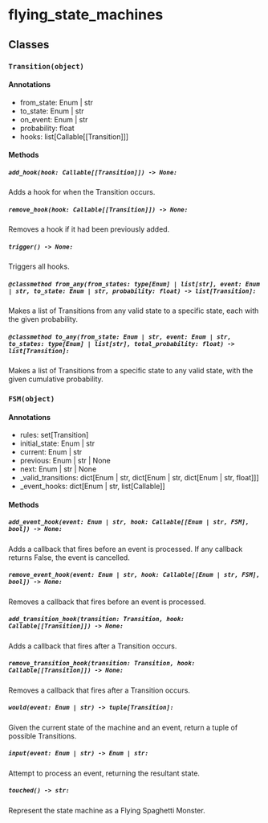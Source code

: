 # flying_state_machines

## Classes

### `Transition(object)`

#### Annotations

- from_state: Enum | str
- to_state: Enum | str
- on_event: Enum | str
- probability: float
- hooks: list[Callable[[Transition]]]

#### Methods

##### `add_hook(hook: Callable[[Transition]]) -> None:`

Adds a hook for when the Transition occurs.

##### `remove_hook(hook: Callable[[Transition]]) -> None:`

Removes a hook if it had been previously added.

##### `trigger() -> None:`

Triggers all hooks.

##### `@classmethod from_any(from_states: type[Enum] | list[str], event: Enum | str, to_state: Enum | str, probability: float) -> list[Transition]:`

Makes a list of Transitions from any valid state to a specific state, each with
the given probability.

##### `@classmethod to_any(from_state: Enum | str, event: Enum | str, to_states: type[Enum] | list[str], total_probability: float) -> list[Transition]:`

Makes a list of Transitions from a specific state to any valid state, with the
given cumulative probability.

### `FSM(object)`

#### Annotations

- rules: set[Transition]
- initial_state: Enum | str
- current: Enum | str
- previous: Enum | str | None
- next: Enum | str | None
- _valid_transitions: dict[Enum | str, dict[Enum | str, dict[Enum | str,
float]]]
- _event_hooks: dict[Enum | str, list[Callable]]

#### Methods

##### `add_event_hook(event: Enum | str, hook: Callable[[Enum | str, FSM], bool]) -> None:`

Adds a callback that fires before an event is processed. If any callback returns
False, the event is cancelled.

##### `remove_event_hook(event: Enum | str, hook: Callable[[Enum | str, FSM], bool]) -> None:`

Removes a callback that fires before an event is processed.

##### `add_transition_hook(transition: Transition, hook: Callable[[Transition]]) -> None:`

Adds a callback that fires after a Transition occurs.

##### `remove_transition_hook(transition: Transition, hook: Callable[[Transition]]) -> None:`

Removes a callback that fires after a Transition occurs.

##### `would(event: Enum | str) -> tuple[Transition]:`

Given the current state of the machine and an event, return a tuple of possible
Transitions.

##### `input(event: Enum | str) -> Enum | str:`

Attempt to process an event, returning the resultant state.

##### `touched() -> str:`

Represent the state machine as a Flying Spaghetti Monster.
